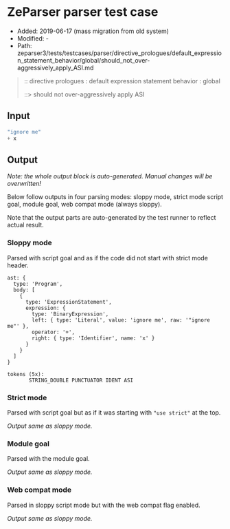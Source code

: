 # ZeParser parser test case

- Added: 2019-06-17 (mass migration from old system)
- Modified: -
- Path: zeparser3/tests/testcases/parser/directive_prologues/default_expression_statement_behavior/global/should_not_over-aggressively_apply_ASI.md

> :: directive prologues : default expression statement behavior : global
>
> ::> should not over-aggressively apply ASI

## Input

`````js
"ignore me"
+ x
`````

## Output

_Note: the whole output block is auto-generated. Manual changes will be overwritten!_

Below follow outputs in four parsing modes: sloppy mode, strict mode script goal, module goal, web compat mode (always sloppy).

Note that the output parts are auto-generated by the test runner to reflect actual result.

### Sloppy mode

Parsed with script goal and as if the code did not start with strict mode header.

`````
ast: {
  type: 'Program',
  body: [
    {
      type: 'ExpressionStatement',
      expression: {
        type: 'BinaryExpression',
        left: { type: 'Literal', value: 'ignore me', raw: '"ignore me"' },
        operator: '+',
        right: { type: 'Identifier', name: 'x' }
      }
    }
  ]
}

tokens (5x):
       STRING_DOUBLE PUNCTUATOR IDENT ASI
`````

### Strict mode

Parsed with script goal but as if it was starting with `"use strict"` at the top.

_Output same as sloppy mode._

### Module goal

Parsed with the module goal.

_Output same as sloppy mode._

### Web compat mode

Parsed in sloppy script mode but with the web compat flag enabled.

_Output same as sloppy mode._
